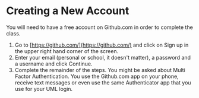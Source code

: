# Creating a New Account

You will need to have a free account on Github.com in order to complete the class.&#x20;

1. Go to [https://github.com/](https://github.com/) and click on Sign up in the upper right hand corner of the screen.
2. Enter your email (personal or school, it doesn't matter), a password and a username and click Continue.&#x20;
3. Complete the remainder of the steps. You might be asked about Multi Factor Authentication. You use the Github.com app on your phone, receive text messages or even use the same Authenticator app that you use for your UML login.
